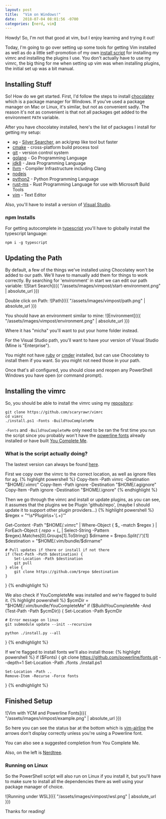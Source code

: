 ```yaml
---
layout: post
title:  "Vim on Windows!"
date:   2018-07-04 08:01:56 -0700
categories: [nerd, vim]
---
```


Howdy! So, I'm not that good at vim, but I enjoy learning and trying it out!

Today, I'm going to go over setting up some tools for getting Vim installed as well as
do a little self-promotion of my own [install script](https://github.com/scaryrawr/vimrc)
for installing my vimrc and installing the plugins I use. You don't actually have to use
my vimrc, the big thing for me when setting up vim was when installing plugins, the initial
set up was a bit manual.

## Installing Stuff

So! How do we get started. First, I'd follow the steps to install [chocolatey](https://chocolatey.org/)
which is a package manager for Windows. If you've used a package manager on Mac or Linux, it's similar,
but not as convenient sadly. The reason it's not as convenient is that not all packages get added to
the environment `PATH` variable.

After you have chocolatey installed, here's the list of packages I install for getting my setup:

- ag - [Silver Searcher](https://geoff.greer.fm/ag/), an ack/grep like tool but faster
- [cmake](https://cmake.org/) - cross-platform build process tool
- [git](https://git-scm.com/) - version control system
- [golang](https://golang.org/) - Go Programming Language
- [jdk8](https://java.com/en/download/) - Java Programming Language
- [llvm](https://llvm.org/) - Compiler Infrastructure including Clang
- [nodejs](https://nodejs.org)
- [python2](https://www.python.org/) - Python Programming Language
- [rust-ms](https://www.rust-lang.org/en-US/) - Rust Programming Language for use with Microsoft Build Tools
- [vim](https://www.vim.org/) - Text Editor

Also, you'll have to install a version of [Visual Studio](https://visualstudio.microsoft.com/downloads/).

### npm Installs

For getting autocomplete in [typescript](https://www.typescriptlang.org/) you'll have to globally install the
typescript language:

`npm i -g typescript`

## Updating the Path

By default, a few of the things we've installed using Chocolatey won't be added to our path. We'll have to
manually add them for things to work correctly. By searching for 'environment' in start we can edit our
path variable:
![Start Search]({{ "/assets/images/vimpost/start-environment.png" | absolute_url }})

Double click on Path:
![Path]({{ "/assets/images/vimpost/path.png" | absolute_url }})

You should have an environment similar to mine:
![Environment]({{ "/assets/images/vimpost/environment.png" | absolute_url }})

Where it has "micha" you'll want to put your home folder instead.

For the Visual Studio path, you'll want to have your version of Visual Studio (Mine is "Enterprise").

You might not have [ruby](https://www.ruby-lang.org/) or [cmder](http://cmder.net/) installed, but can use
Chocolatey to install them if you want. So you might not need those in your path.

Once that's all configured, you should close and reopen any PowerShell Windows you have open (or command prompt).

## Installing the vimrc

So, you should be able to install the vimrc using my [repository](https://github.com/scaryrawr/vimrc):

```
git clone https://github.com/scaryrawr/vimrc
cd vimrc
./install.ps1 -Fonts -BuildYouCompleteMe
```

`-Fonts` and `-BuildYouCompleteMe` only need to be ran the first time you run the script since you probably
won't have the [powerline fonts](https://github.com/powerline/fonts) already installed or have built
[You Complete Me](https://github.com/Valloric/YouCompleteMe).

### What is the script actually doing?

The lastest version can always be found [here](https://github.com/scaryrawr/vimrc/blob/master/install.ps1).

First we copy over the vimrc to the correct location, as well as ignore files for ag.
{% highlight powershell %}
Copy-Item -Path vimrc  -Destination "$HOME/.vimrc"
Copy-Item -Path ignore -Destination "$HOME/.agignore"
Copy-Item -Path ignore -Destination "$HOME/.ignore"
{% endhighlight %}

Then we go through the vimrc and install or update plugins, as you can see, it assumes
that the plugins we be Plugin 'github/repo', (maybe I should update it to support other
plugin providers...)
{% highlight powershell %}
$regex = "^\s*Plugin\s+'(.+)'"

Get-Content -Path "$HOME/.vimrc" | Where-Object { $_ -match $regex } | ForEach-Object {
    $repo = ($_ | Select-String -Pattern $regex).Matches[0].Groups[1].ToString()
    $dirname = $repo.Split('/')[1]
    $destination = "$HOME/.vim/bundle/$dirname"

    # Pull updates if there or install if not there
    if (Test-Path -Path $destination) {
        Set-Location -Path $destination
        git pull
    } else {
        git clone https://github.com/$repo $destination
    }
}
{% endhighlight %}

We also check if YouCompleteMe was installed and we're flagged to build it.
{% highlight powershell %}
$ycmDir = "$HOME/.vim/bundle/YouCompleteMe"
if ($BuildYouCompleteMe -And (Test-Path -Path $ycmDir)) {
    Set-Location -Path $ycmDir

    # Error message on linux
    git submodule update --init --recursive

    python ./install.py --all
}
{% endhighlight %}

If we're flagged to install fonts we'll also install those:
{% highlight powershell %}
if ($Fonts) {
    git clone https://github.com/powerline/fonts.git --depth=1
    Set-Location -Path ./fonts
    ./install.ps1

    Set-Location -Path ..
    Remove-Item -Recurse -Force fonts
}
{% endhighlight %}

## Finished Setup

![Vim with YCM and Powerline Fonts]({{ "/assets/images/vimpost/example.png" | absolute_url }})

So here you can see the status bar at the bottom which is [vim-airline](https://github.com/vim-airline/vim-airline)
the arrows don't display correctly unless you're using a Powerline font.

You can also see a suggested completion from You Complete Me.

Also, on the left is [Nerdtree](https://github.com/scrooloose/nerdtree).

### Running on Linux

So the PowerShell script will also run on Linux if you install it, but you'll have to make sure to install all the
dependencies there as well using your package manager of choice.

![Running under WSL]({{ "/assets/images/vimpost/wsl.png" | absolute_url }})

Thanks for reading!
